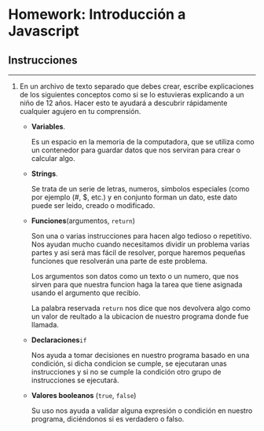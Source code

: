# Homework: Introducción a Javascript

## Instrucciones

---

1. En un archivo de texto separado que debes crear, escribe explicaciones de los siguientes conceptos como si se lo estuvieras explicando a un niño de 12 años. Hacer esto te ayudará a descubrir rápidamente cualquier agujero en tu comprensión.
   
   * **Variables**.
     
     Es un espacio en la memoria de la computadora, que se utiliza como un contenedor para guardar datos que nos serviran para crear o calcular algo.
   
   * **Strings**.
     
     Se trata de un serie de letras, numeros, simbolos especiales (como por ejemplo (#, $, etc.) y en conjunto forman un dato, este dato puede ser leido, creado o modificado.
   
   * **Funciones**(argumentos, `return`)
     
     Son una o varias instrucciones para hacen algo tedioso o repetitivo. Nos ayudan mucho cuando necesitamos dividir un problema varias partes y asi será mas fácil de resolver, porque haremos pequeñas funciones que resolverán una parte de este problema.
     
     Los argumentos son datos como un texto o un numero, que nos sirven para que nuestra funcion haga la tarea que tiene asignada usando el argumento que recibio.
     
     La palabra reservada `return` nos dice que  nos devolvera algo como un valor de reultado a la ubicacion de nuestro programa donde fue llamada.
   
   * **Declaraciones**`if`
     
     Nos ayuda a tomar decisiones en nuestro programa basado en una condición, si dicha condicion se cumple, se ejecutaran unas instrucciones y si no se cumple la condición otro grupo de instrucciones se ejecutará.
   
   * **Valores booleanos** (`true`, `false`)
     
     Su uso nos ayuda a validar alguna expresión o condición en nuestro programa, diciéndonos si es verdadero o falso.



